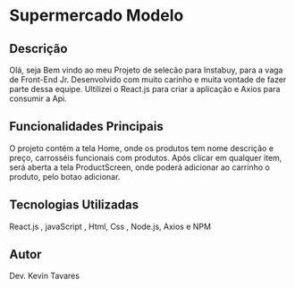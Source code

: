 # Supermercado Modelo

## Descrição
Olá, seja Bem vindo ao meu Projeto de selecão para Instabuy, para a vaga de Front-End Jr.
Desenvolvido com muito carinho e muita vontade de fazer parte dessa equipe.
Ultilizei o React.js para criar a aplicação e  Axios para consumir a Api.

## Funcionalidades Principais
O projeto contém a tela Home, onde os produtos tem nome descrição e preço, carrosséis funcionais  com produtos.
Após clicar em qualquer item, será aberta a tela ProductScreen, onde poderá adicionar ao carrinho o produto, pelo botao adicionar.

## Tecnologias Utilizadas
React.js , javaScript , Html, Css , Node.js, Axios e NPM


## Autor
Dev. Kevin Tavares


